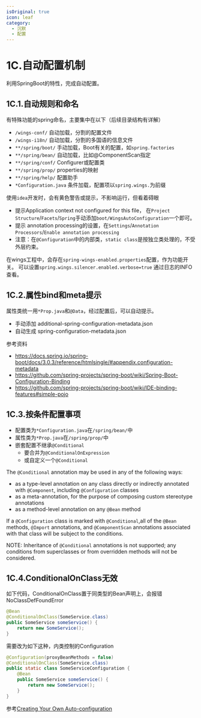 ```yaml
---
isOriginal: true
icon: leaf
category:
  - 沉默
  - 配置
---
```


# 1C.自动配置机制

利用SpringBoot的特性，完成自动配置。

## 1C.1.自动规则和命名

有特殊功能的spring命名，主要集中在以下（后续目录结构有详解）

* `/wings-conf/` 自动加载，分割的配置文件
* `/wings-i18n/` 自动加载，分割的多国语的信息文件
* `**/spring/boot/` 手动加载，Boot有关的配置，如`spring.factories`
* `**/spring/bean/` 自动加载，比如@ComponentScan指定
* `**/spring/conf/` Configurer或配置类
* `**/spring/prop/` properties的映射
* `**/spring/help/` 配置助手
* `*Configuration.java` 条件加载，配置项以`spring.wings.`为前缀

使用`idea`开发时，会有黄色警告或提示，不影响运行，但看着碍眼

* 提示Application context not configured for this file，
  在`Project Structure`/`Facets`/`Spring`手动添加`boot/WingsAutoConfiguration`一个即可。
* 提示 annotation processing的设置，在`Settings`/`Annotation Processors`/`Enable annotation processing`
* 注意：在`@Configuration`中的内部类，`static class`是按独立类处理的，不受外层约束。

在wings工程中，会存在`spring-wings-enabled.properties`配置，作为功能开关。
可以设置`spring.wings.silencer.enabled.verbose=true` 通过日志的INFO查看。

## 1C.2.属性bind和meta提示

属性类统一用`*Prop.java`和`@Data`，经过配置后，可以自动提示。

* 手动添加 additional-spring-configuration-metadata.json
* 自动生成 spring-configuration-metadata.json

参考资料

* <https://docs.spring.io/spring-boot/docs/3.0.3/reference/htmlsingle/#appendix.configuration-metadata>
* <https://github.com/spring-projects/spring-boot/wiki/Spring-Boot-Configuration-Binding>
* <https://github.com/spring-projects/spring-boot/wiki/IDE-binding-features#simple-pojo>

## 1C.3.按条件配置事项

* 配置类为`*Configuration.java`在`/spring/bean/`中
* 属性类为`*Prop.java`在`/spring/prop/`中
* 嵌套配置不继承`@Conditional`
  - 要合并为`@ConditionalOnExpression`
  - 或自定义一个`@Conditional`

The `@Conditional` annotation may be used in any of the following ways:

* as a type-level annotation on any class directly or
  indirectly annotated with `@Component`, including
  `@Configuration` classes
* as a meta-annotation, for the purpose of composing
  custom stereotype annotations
* as a method-level annotation on any `@Bean` method

If a `@Configuration` class is marked with `@Conditional`,all of the
`@Bean` methods, `@Import` annotations, and `@ComponentScan` annotations
associated with that class will be subject to the conditions.

NOTE: Inheritance of `@Conditional` annotations is not supported;
any conditions from superclasses or from overridden methods will not be considered.

## 1C.4.ConditionalOnClass无效

如下代码，ConditionalOnClass置于同类型的Bean声明上，会报错 NoClassDefFoundError

```java
@Bean
@ConditionalOnClass(SomeService.class)
public SomeService someService() {
    return new SomeService();
}
```

需要改为如下这种，内类控制的Configuration

```java
@Configuration(proxyBeanMethods = false)
@ConditionalOnClass(SomeService.class)
public static class SomeServiceConfiguration {
    @Bean
    public SomeService someService() {
        return new SomeService();
    }
}
```

参考[Creating Your Own Auto-configuration](https://docs.spring.io/spring-boot/docs/3.0.3/reference/htmlsingle/#features.developing-auto-configuration)
